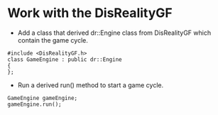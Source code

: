 # Work with the DisRealityGF
- Add a class that derived dr::Engine class from DisRealityGF which contain the game cycle.
```
#include <DisRealityGF.h>
class GameEngine : public dr::Engine
{
};
```
- Run a derived run() method to start a game cycle.
```
GameEngine gameEngine;
gameEngine.run();
```